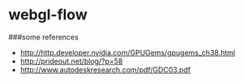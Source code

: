 webgl-flow
==========

###some references
* http://http.developer.nvidia.com/GPUGems/gpugems_ch38.html
* http://prideout.net/blog/?p=58
* http://www.autodeskresearch.com/pdf/GDC03.pdf
